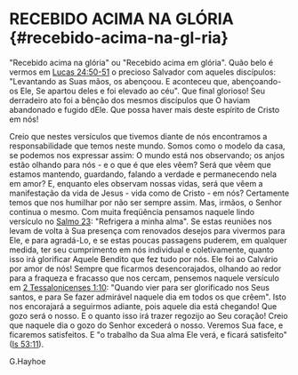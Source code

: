 # RECEBIDO ACIMA NA GLÓRIA {#recebido-acima-na-gl-ria}

&quot;Recebido acima na glória&quot; ou &quot;Recebido acima em glória&quot;. Quão belo é vermos em [Lucas 24:50-51](http://bibliaonline.com.br/acf/lc/24/50-51) o precioso Salvador com aqueles discípulos: &quot;Levantando as Suas mãos, os abençoou. E aconteceu que, abençoando-os Ele, Se apartou deles e foi elevado ao céu&quot;. Que final glorioso! Seu derradeiro ato foi a bênção dos mesmos discípulos que O haviam abandonado e fugido dEle. Que possa haver mais deste espírito de Cristo em nós!

Creio que nestes versículos que tivemos diante de nós encontramos a responsabilidade que temos neste mundo. Somos como o modelo da casa, se podemos nos expressar assim: O mundo está nos observando; os anjos estão olhando para nós - e o que é que eles vêem? Será que vêem que estamos mantendo, guardando, falando a verdade e permanecendo nela em amor? E, enquanto eles observam nossas vidas, será que vêem a manifestação da vida de Jesus - vida como de Cristo - em nós? Certamente temos que nos humilhar por não ser sempre assim. Mas, irmãos, o Senhor continua o mesmo. Com muita freqüência pensamos naquele lindo versículo no [Salmo 23](http://bibliaonline.com.br/acf/sl/23): &quot;Refrigera a minha alma&quot;. Se estas reuniões nos levam de volta à Sua presença com renovados desejos para vivermos para Ele, e para agradá-Lo, e se estas poucas passagens puderem, em qualquer medida, ter seu cumprimento em nós individual e coletivamente, quanto isso irá glorificar Aquele Bendito que fez tudo por nós. Ele foi ao Calvário por amor de nós! Sempre que ficarmos desencorajados, olhando ao redor para a fraqueza e fracasso que nos cercam, pensemos naquele versículo em [2 Tessalonicenses 1:10](http://bibliaonline.com.br/acf/2ts/1/10): &quot;Quando vier para ser glorificado nos Seus santos, e para Se fazer admirável naquele dia em todos os que crêem&quot;. Isto nos encorajará a seguirmos adiante, pois aquele dia está chegando! Que gozo será o nosso. E o quanto isso irá trazer regozijo ao Seu coração! Creio que naquele dia o gozo do Senhor excederá o nosso. Veremos Sua face, e ficaremos satisfeitos. E &quot;o trabalho da Sua alma Ele verá, e ficará satisfeito&quot; ([Is 53:11](http://bibliaonline.com.br/acf/is/53/11)).

G.Hayhoe